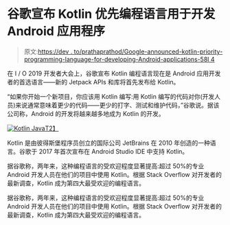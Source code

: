 # 谷歌宣布 Kotlin 优先编程语言用于开发 Android 应用程序

> 原文:[https://dev . to/prathaprathod/Google-announced-kotlin-priority-programming-language-for-developing-Android-applications-58l 4](https://dev.to/prathaprathod/google-announced-kotlin-priority-programming-language-for-developing-android-applications-58l4)

在 I / O 2019 开发者大会上，谷歌宣布 Kotlin 编程语言现在是 Android 应用开发者的首选语言——新的 Jetpack APIs 和库将首先发布给 Kotlin。

“如果你开始一个新项目，你应该用 Kotlin 编写:用 Kotlin 编写的代码对你(开发人员)来说通常意味着更少的代码——更少的打字、测试和维护代码，”谷歌说。据该公司称，Android 的开发将越来越多地成为 Kotlin 的开发。

[![Kotlin Java](../Images/d9c98d0f90650038321364b7b607aa3b.png)T2】](https://res.cloudinary.com/practicaldev/image/fetch/s--t5VIs9E0--/c_limit%2Cf_auto%2Cfl_progressive%2Cq_auto%2Cw_880/https://i.ibb.co/sPg4spc/download.png)

Kotlin 是由彼得斯堡程序员创立的国际公司 JetBrains 在 2010 年创造的一种语言。谷歌于 2017 年首次宣布在 Android Studio IDE 中支持 Kotlin。

据谷歌称，两年来，这种编程语言的受欢迎程度显著提高:超过 50%的专业 Android 开发人员在他们的项目中使用 Kotlin。根据 Stack Overflow 对开发者的最新调查，Kotlin 成为第四大最受欢迎的编程语言。

据谷歌称，两年来，这种编程语言的受欢迎程度显著提高:超过 50%的专业 Android 开发人员在他们的项目中使用 Kotlin。根据 Stack Overflow 对开发者的最新调查，Kotlin 成为第四大最受欢迎的编程语言。